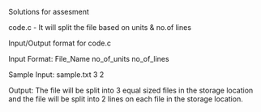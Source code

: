 Solutions for assesment

code.c - It will split the file based on units & no.of lines



Input/Output format for code.c

Input Format: File_Name no_of_units no_of_lines

Sample Input: sample.txt 3 2

Output: The file will be split into 3 equal sized files in the storage location and the file will be split into 2 lines on each file in the  storage location.

